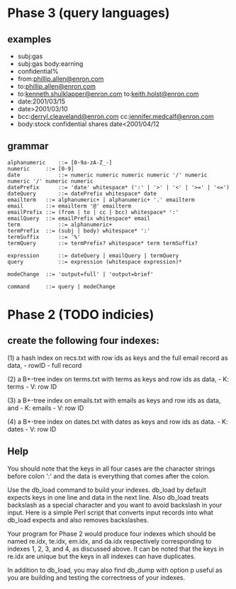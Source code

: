 # Phase 3 (query languages)

## examples
 - subj:gas
 - subj:gas body:earning
 - confidential%
 - from:phillip.allen@enron.com
 - to:phillip.allen@enron.com
 - to:kenneth.shulklapper@enron.com  to:keith.holst@enron.com
 - date:2001/03/15
 - date>2001/03/10
 - bcc:derryl.cleaveland@enron.com  cc:jennifer.medcalf@enron.com
 - body:stock  confidential  shares  date<2001/04/12

## grammar

```
alphanumeric    ::= [0-9a-zA-Z_-]
numeric		::= [0-9]
date            ::= numeric numeric numeric numeric '/' numeric numeric '/' numeric numeric
datePrefix      ::= 'date' whitespace* (':' | '>' | '<' | '>=' | '<=')
dateQuery       ::= datePrefix whitespace* date
emailterm	::= alphanumeric+ | alphanumeric+ '.' emailterm
email		::= emailterm '@' emailterm
emailPrefix	::= (from | to | cc | bcc) whitespace* ':'
emailQuery	::= emailPrefix whitespace* email
term            ::= alphanumeric+
termPrefix	::= (subj | body) whitespace* ':'
termSuffix      ::= '%' 
termQuery       ::= termPrefix? whitespace* term termSuffix?

expression      ::= dateQuery | emailQuery | termQuery 
query           ::= expression (whitespace expression)*

modeChange	::= 'output=full' | 'output=brief'

command		::= query | modeChange
```




# Phase 2 (TODO indicies)


## create the following four indexes:

(1) a hash index on recs.txt with row ids as keys and the full email record as data,
	- rowID
	- full record
 
(2) a B+-tree index on terms.txt with terms as keys and row ids as data, 
	- K: terms
	- V: row ID

(3) a B+-tree index on emails.txt with emails as keys and row ids as data, and
	- K: emails
	- V: row ID
 
(4) a B+-tree index on dates.txt with dates as keys and row ids as data.
	- K: dates
	- V: row ID	 


## Help

You should note that the keys in all four cases are the character strings before colon ':' and the data is everything that comes after the colon.

Use the db_load command to build your indexes. db_load by default expects keys in one line and data in the next line. Also db_load treats backslash as a special character and you want to avoid backslash in your input. Here is a simple Perl script that converts input records into what db_load expects and also removes backslashes.

Your program for Phase 2 would produce four indexes which should be named re.idx, te.idx, em.idx,  and da.idx respectively corresponding to indexes 1, 2, 3, and 4, as discussed above. It can be noted that the keys in re.idx are unique but the keys in all indexes can have duplicates.

In addition to db_load, you may also find db_dump with option p useful as you are building and testing the correctness of your indexes.
